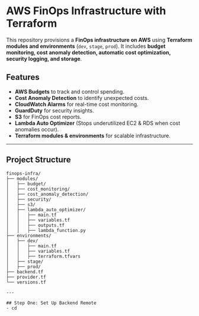 # AWS FinOps Infrastructure with Terraform

This repository provisions a **FinOps infrastructure on AWS** using **Terraform modules and environments** (`dev`, `stage`, `prod`). It includes **budget monitoring, cost anomaly detection, automatic cost optimization, security logging, and storage**.

## Features
- **AWS Budgets** to track and control spending.
- **Cost Anomaly Detection** to identify unexpected costs.
- **CloudWatch Alarms** for real-time cost monitoring.
- **GuardDuty** for security insights.
- **S3** for FinOps cost reports.
- **Lambda Auto Optimizer** (Stops underutilized EC2 & RDS when cost anomalies occur).
- **Terraform modules & environments** for scalable infrastructure.

---

## **Project Structure**
```plaintext
finops-infra/
├── modules/
│   ├── budget/
│   ├── cost_monitoring/
│   ├── cost_anomaly_detection/
│   ├── security/
│   ├── s3/
│   ├── lambda_auto_optimizer/
│   │   ├── main.tf
│   │   ├── variables.tf
│   │   ├── outputs.tf
│   │   ├── lambda_function.py
├── environments/
│   ├── dev/
│   │   ├── main.tf
│   │   ├── variables.tf
│   │   ├── terraform.tfvars
│   ├── stage/
│   ├── prod/
├── backend.tf
├── provider.tf
└── versions.tf

---

## Step One: Set Up Backend Remote
- cd 